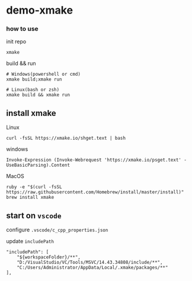 # demo-xmake

### how to use

init repo

```
xmake
```

build && run

```
# Windows(powershell or cmd)
xmake build;xmake run

# Linux(bash or zsh)
xmake build && xmake run
```

## install xmake

Linux

```
curl -fsSL https://xmake.io/shget.text | bash
```

windows

```
Invoke-Expression (Invoke-Webrequest 'https://xmake.io/psget.text' -UseBasicParsing).Content
```

MacOS

```
ruby -e "$(curl -fsSL https://raw.githubusercontent.com/Homebrew/install/master/install)"
brew install xmake
```

## start on `vscode`

configure `.vscode/c_cpp_properties.json`

update `includePath`

```
"includePath": [
    "${workspaceFolder}/**",
    "D:/VisualStudio/VC/Tools/MSVC/14.43.34808/include/**",
    "C:/Users/Administrator/AppData/Local/.xmake/packages/**"
],
```
